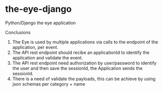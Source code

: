 # the-eye-django
Python/Django the eye application

Conclusions

1. The Eye is used by multiple applications via calls to the endpoint of the application, per event.
2. The API rest endpoint should recibe an applicationId to identify the application and validate the event.
3. The API rest endpoint need authorization by user/password to identify the user and then save the sessionId, the Application sends the sessionId.
4. There is a need of validate the payloads, this can be achieve by using json schemas per category + name

